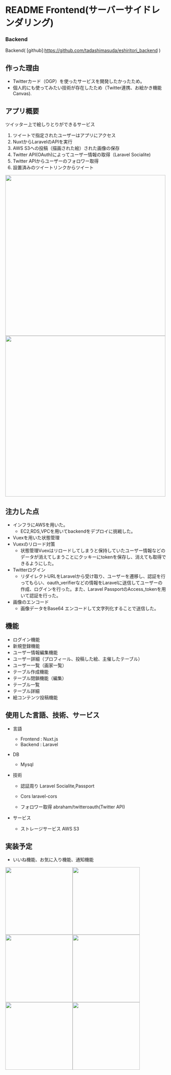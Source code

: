 # README Frontend(サーバーサイドレンダリング)

### Backend
Backend( [github]:https://github.com/tadashimasuda/eshiritori_backend )

## 作った理由
   - Twitterカード（OGP）を使ったサービスを開発したかったため。
   - 個人的にも使ってみたい技術が存在したため（Twitter連携、お絵かき機能Canvas).

## アプリ概要
   ツイッター上で絵しりとりができるサービス
1. ツイートで指定されたユーザーはアプリにアクセス
2. NuxtからLaravelのAPIを実行
3. AWS S3への投稿（描画された絵）された画像の保存
4. Twitter API(OAuth)によってユーザー情報の取得（Laravel Socialite)
5. Twitter APIからユーザーのフォロワー取得
6. 設置済みのツイートリンクからツイート

<img src="https://user-images.githubusercontent.com/51233312/117447425-7b082600-af78-11eb-8969-79dfd9b8b9e5.png" width="500px">
<img src="https://user-images.githubusercontent.com/51233312/120349355-033fd800-c339-11eb-834e-426b67463246.png" width="500px">

## 注力した点
- インフラにAWSを用いた。
    - EC2,RDS,VPCを用いてbackendをデプロイに挑戦した。
- Vuexを用いた状態管理
- Vuexのリロード対策
    - 状態管理Vuexはリロードしてしまうと保持していたユーザー情報などのデータが消えてしまうことにクッキーにtokenを保存し、消えても取得できるようにした。
- Twitterログイン
    - リダイレクトURLをLaravelから受け取り、ユーザーを遷移し、認証を行ってもらい、oauth_verifierなどの情報をLaravelに送信してユーザーの作成、ログインを行った。また、Laravel PassportのAccess_tokenを用いて認証を行った。
- 画像のエンコード
    - 画像データをBase64 エンコードして文字列化することで送信した。

## 機能
- ログイン機能
- 新規登録機能
- ユーザー情報編集機能
- ユーザー詳細（プロフィール、投稿した絵、主催したテーブル）
- ユーザー一覧（画家一覧）
- テーブル作成機能
- テーブル閉鎖機能（編集）
- テーブル一覧
- テーブル詳細
- 絵コンテンツ投稿機能

## 使用した言語、技術、サービス
- 言語
    - Frontend : Nuxt.js
    - Backend : Laravel

- DB
    - Mysql

- 技術
    - 認証周り
        Laravel Socialite,Passport
    
    - Cors
        laravel-cors
    
    - フォロワー取得
        abraham/twitteroauth(Twitter API)

- サービス
    - ストレージサービス
        AWS S3
        
## 実装予定
- いいね機能、お気に入り機能、通知機能

<img src="https://user-images.githubusercontent.com/51233312/118384581-1c127300-b642-11eb-8e47-e5e6e9ed1c01.png" width="210px"><img src="https://user-images.githubusercontent.com/51233312/118384583-1e74cd00-b642-11eb-8533-16d39d716e6d.png" width="210px"><img src="https://user-images.githubusercontent.com/51233312/118384586-1f0d6380-b642-11eb-93d9-26a8803ef669.png" width="210px"><img src="https://user-images.githubusercontent.com/51233312/118384587-1f0d6380-b642-11eb-9f37-a097892fee4b.png" width="210px"><img src="https://user-images.githubusercontent.com/51233312/118384588-1fa5fa00-b642-11eb-8ce3-5c476c45e757.png" width="210px"><img src="https://user-images.githubusercontent.com/51233312/118384590-203e9080-b642-11eb-955d-7587fc5383c1.png" width="210px">




